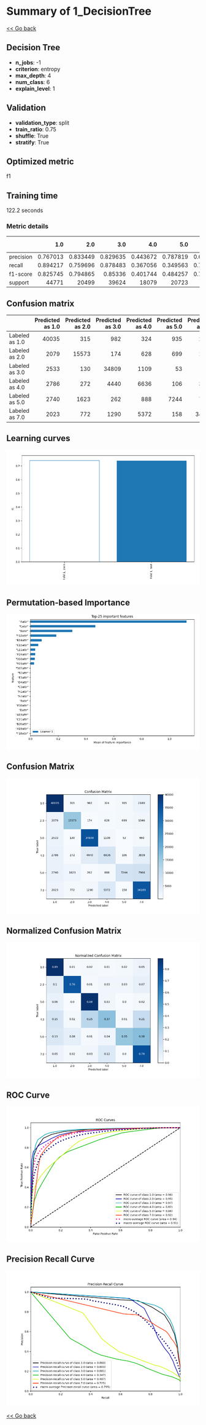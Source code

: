 # Summary of 1_DecisionTree

[<< Go back](../README.md)


## Decision Tree
- **n_jobs**: -1
- **criterion**: entropy
- **max_depth**: 4
- **num_class**: 6
- **explain_level**: 1

## Validation
 - **validation_type**: split
 - **train_ratio**: 0.75
 - **shuffle**: True
 - **stratify**: True

## Optimized metric
f1

## Training time

122.2 seconds

### Metric details
|           |          1.0 |          2.0 |          3.0 |          4.0 |          5.0 |          7.0 |   accuracy |     macro avg |   weighted avg |   logloss |
|:----------|-------------:|-------------:|-------------:|-------------:|-------------:|-------------:|-----------:|--------------:|---------------:|----------:|
| precision |     0.767013 |     0.833449 |     0.829635 |     0.443672 |     0.787819 |     0.676876 |   0.738592 |      0.723077 |       0.737575 |  0.771896 |
| recall    |     0.894217 |     0.759696 |     0.878483 |     0.367056 |     0.349563 |     0.780499 |   0.738592 |      0.671586 |       0.738592 |  0.771896 |
| f1-score  |     0.825745 |     0.794865 |     0.85336  |     0.401744 |     0.484257 |     0.725004 |   0.738592 |      0.680829 |       0.726045 |  0.771896 |
| support   | 44771        | 20499        | 39624        | 18079        | 20723        | 43804        |   0.738592 | 187500        |  187500        |  0.771896 |


## Confusion matrix
|                |   Predicted as 1.0 |   Predicted as 2.0 |   Predicted as 3.0 |   Predicted as 4.0 |   Predicted as 5.0 |   Predicted as 7.0 |
|:---------------|-------------------:|-------------------:|-------------------:|-------------------:|-------------------:|-------------------:|
| Labeled as 1.0 |              40035 |                315 |                982 |                324 |                935 |               2180 |
| Labeled as 2.0 |               2079 |              15573 |                174 |                628 |                699 |               1346 |
| Labeled as 3.0 |               2533 |                130 |              34809 |               1109 |                 53 |                990 |
| Labeled as 4.0 |               2786 |                272 |               4440 |               6636 |                106 |               3839 |
| Labeled as 5.0 |               2740 |               1623 |                262 |                888 |               7244 |               7966 |
| Labeled as 7.0 |               2023 |                772 |               1290 |               5372 |                158 |              34189 |

## Learning curves
![Learning curves](learning_curves.png)

## Permutation-based Importance
![Permutation-based Importance](permutation_importance.png)
## Confusion Matrix

![Confusion Matrix](confusion_matrix.png)


## Normalized Confusion Matrix

![Normalized Confusion Matrix](confusion_matrix_normalized.png)


## ROC Curve

![ROC Curve](roc_curve.png)


## Precision Recall Curve

![Precision Recall Curve](precision_recall_curve.png)



[<< Go back](../README.md)
